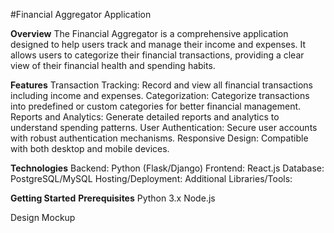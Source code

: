 #Financial Aggregator Application

**Overview**
The Financial Aggregator is a comprehensive application designed to help users track and manage their income and expenses. It allows users to categorize their financial transactions, providing a clear view of their financial health and spending habits.

**Features**
Transaction Tracking: Record and view all financial transactions including income and expenses.
Categorization: Categorize transactions into predefined or custom categories for better financial management.
Reports and Analytics: Generate detailed reports and analytics to understand spending patterns.
User Authentication: Secure user accounts with robust authentication mechanisms.
Responsive Design: Compatible with both desktop and mobile devices.

**Technologies**
Backend: Python (Flask/Django)
Frontend: React.js
Database: PostgreSQL/MySQL
Hosting/Deployment: 
Additional Libraries/Tools: 

__**Getting Started**__
**Prerequisites**
Python 3.x
Node.js

Design Mockup